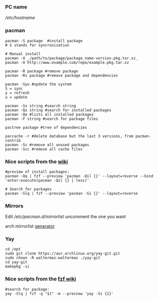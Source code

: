 ### PC name
*/etc/hostname*
### pacman
```shell
pacman -S package  #install package
# S stands for syncronization

# Manual install
pacman -U _/path/to/package/package_name-version.pkg.tar.xz_
pacman -U http://www.example.com/repo/example.pkg.tar.xz

pacman -R package #remove package
pacman -Rs package #remove package and dependencies

pacman -Syu #update the system
S = sync
y = refresh
u = update

pacman -Ss string #search string
pacman -Qs string #search for installed packages
pacman -Qe #lists all installed packages
pacman -F string #search for package files

pactree package #tree of dependencies

paccache -r #delete database but the last 3 versions, from pacman-contrib
pacman -Sc #remove all unused packages
pacman -Scc #remove all cache files
```

### Nice scripts from the [wiki](https://wiki.archlinux.org/index.php/Pacman/Tips_and_tricks) 
```shell
#preview of install packages:
pacman -Qq | fzf --preview 'pacman -Qil {}' --layout=reverse --bind 'enter:execute(pacman -Qil {} | less)'

# Search for packages
pacman -Slq | fzf --preview 'pacman -Si {}' --layout=reverse
```

### Mirrors
Edit */etc/pacman.d/mirrorlist* uncomment the one you want

arch mirrorlist [generator](https://archlinux.org/mirrorlist/)

### Yay
```shell
cd /opt
sudo git clone https://aur.archlinux.org/yay-git.git
sudo chown -R waltermas:waltermas ./yay-git
cd yay-git
makepkg -si
```

### Nice scripts from the [fzf wiki](https://github.com/junegunn/fzf/wiki/examples)
```shell
#search for package:
yay -Slq | fzf -q "$1" -m --preview 'yay -Si {1}'

```
